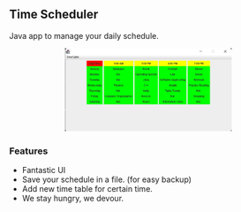 ## Time Scheduler
Java app to manage your daily schedule.

<p align="center">
	<img alt="Time Scheduler demo" width="60%" src="References/demo.png"/>
</p>

### Features
* Fantastic UI
* Save your schedule in a file. (for easy backup)
* Add new time table for certain time.
* We stay hungry, we devour.
